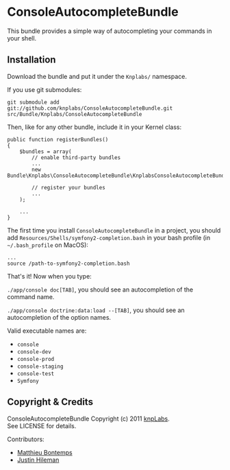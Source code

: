 # ConsoleAutocompleteBundle

This bundle provides a simple way of autocompleting your commands in your shell.

## Installation

Download the bundle and put it under the `Knplabs/` namespace.

If you use git submodules:

    git submodule add git://github.com/knplabs/ConsoleAutocompleteBundle.git src/Bundle/Knplabs/ConsoleAutocompleteBundle

Then, like for any other bundle, include it in your Kernel class:

    public function registerBundles()
    {
        $bundles = array(
            // enable third-party bundles
            ...
            new Bundle\Knplabs\ConsoleAutocompleteBundle\KnplabsConsoleAutocompleteBundle(),
            
            // register your bundles
            ...
        );

        ...
    }
    
The first time you install `ConsoleAutocompleteBundle` in a project, you should add `Resources/Shells/symfony2-completion.bash` in your bash profile (in `~/.bash_profile` on MacOS):

    ...
    source /path-to-symfony2-completion.bash

That's it! Now when you type:

`./app/console doc[TAB]`, you should see an autocompletion of the command name.

`./app/console doctrine:data:load --[TAB]`, you should see an autocompletion of the option names.

Valid executable names are:

* `console`
* `console-dev`
* `console-prod`
* `console-staging`
* `console-test`
* `Symfony`

## Copyright & Credits

ConsoleAutocompleteBundle Copyright (c) 2011 [knpLabs](http://www.knplabs.com).  
See LICENSE for details.

Contributors:

* [Matthieu Bontemps](https://github.com/mbontemps)
* [Justin Hileman](https://github.com/bobthecow)
